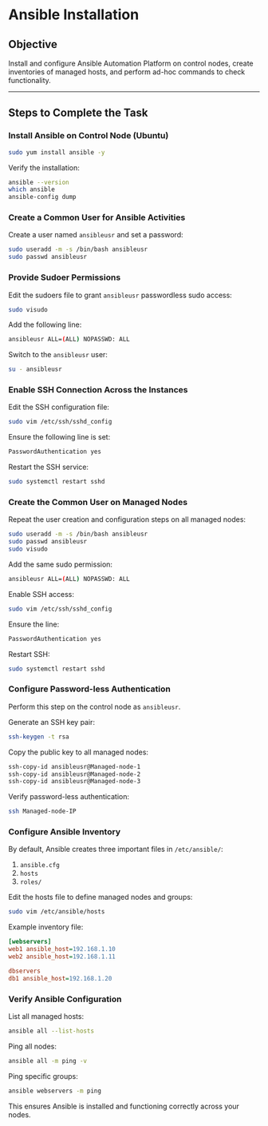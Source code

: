 # Ansible Installation

## Objective
Install and configure Ansible Automation Platform on control nodes, create inventories of managed hosts, and perform ad-hoc commands to check functionality.

---

## Steps to Complete the Task

### Install Ansible on Control Node (Ubuntu)
```bash
sudo yum install ansible -y
```

Verify the installation:
```bash
ansible --version
which ansible
ansible-config dump
```

### Create a Common User for Ansible Activities

Create a user named `ansibleusr` and set a password:
```bash
sudo useradd -m -s /bin/bash ansibleusr
sudo passwd ansibleusr
```

### Provide Sudoer Permissions
Edit the sudoers file to grant `ansibleusr` passwordless sudo access:
```bash
sudo visudo
```

Add the following line:
```bash
ansibleusr ALL=(ALL) NOPASSWD: ALL
```

Switch to the `ansibleusr` user:
```bash
su - ansibleusr
```

### Enable SSH Connection Across the Instances
Edit the SSH configuration file:
```bash
sudo vim /etc/ssh/sshd_config
```

Ensure the following line is set:
```bash
PasswordAuthentication yes
```

Restart the SSH service:
```bash
sudo systemctl restart sshd
```

### Create the Common User on Managed Nodes
Repeat the user creation and configuration steps on all managed nodes:
```bash
sudo useradd -m -s /bin/bash ansibleusr
sudo passwd ansibleusr
sudo visudo
```

Add the same sudo permission:
```bash
ansibleusr ALL=(ALL) NOPASSWD: ALL
```

Enable SSH access:
```bash
sudo vim /etc/ssh/sshd_config
```
Ensure the line:
```bash
PasswordAuthentication yes
```

Restart SSH:
```bash
sudo systemctl restart sshd
```

### Configure Password-less Authentication
Perform this step on the control node as `ansibleusr`.

Generate an SSH key pair:
```bash
ssh-keygen -t rsa
```

Copy the public key to all managed nodes:
```bash
ssh-copy-id ansibleusr@Managed-node-1
ssh-copy-id ansibleusr@Managed-node-2
ssh-copy-id ansibleusr@Managed-node-3
```

Verify password-less authentication:
```bash
ssh Managed-node-IP
```

### Configure Ansible Inventory
By default, Ansible creates three important files in `/etc/ansible/`:
1. `ansible.cfg`
2. `hosts`
3. `roles/`

Edit the hosts file to define managed nodes and groups:
```bash
sudo vim /etc/ansible/hosts
```
Example inventory file:
```ini
[webservers]
web1 ansible_host=192.168.1.10
web2 ansible_host=192.168.1.11

dbservers
db1 ansible_host=192.168.1.20
```

### Verify Ansible Configuration

List all managed hosts:
```bash
ansible all --list-hosts
```

Ping all nodes:
```bash
ansible all -m ping -v
```

Ping specific groups:
```bash
ansible webservers -m ping
```

This ensures Ansible is installed and functioning correctly across your nodes.

